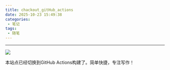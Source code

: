 ```yaml
---
title: chackout_gitHub_actions
date: 2025-10-23 15:49:38
categories:
 - 笔记
tags:
 - 随笔
---
```


-----------

![](https://raw.githubusercontent.com/dingzd1995/dingzd1995.github.io/master/img/page_img/github_act/2025_10_23_15_43_16.jpg)

本站点已经切换到GitHub Actions构建了。简单快捷，专注写作！
